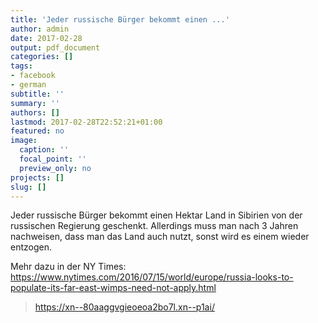 ```yaml
---
title: 'Jeder russische Bürger bekommt einen ...'
author: admin
date: 2017-02-28
output: pdf_document
categories: []
tags:
- facebook
- german
subtitle: ''
summary: ''
authors: []
lastmod: 2017-02-28T22:52:21+01:00
featured: no
image:
  caption: ''
  focal_point: ''
  preview_only: no
projects: []
slug: []
---
```

Jeder russische Bürger bekommt einen Hektar Land in Sibirien von der russischen Regierung geschenkt. Allerdings muss man nach 3 Jahren nachweisen, dass man das Land auch nutzt, sonst wird es einem wieder entzogen. 

Mehr dazu in der NY Times: https://www.nytimes.com/2016/07/15/world/europe/russia-looks-to-populate-its-far-east-wimps-need-not-apply.html﻿
> https://xn--80aaggvgieoeoa2bo7l.xn--p1ai/

